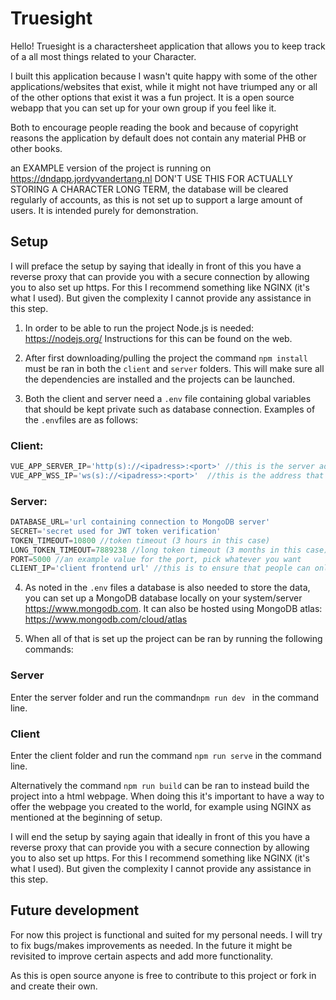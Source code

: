 # Truesight

Hello! Truesight is a charactersheet application that allows you to keep track of a all most things related to your Character.

I built this application because I wasn't quite happy with some of the other applications/websites that exist,
while it might not have triumped any or all of the other options that exist it was a fun project. It is a open source webapp that you can set up for your own group if you feel like it.

Both to encourage people reading the book and because of copyright reasons the application by default does not contain any material PHB or other books.

an EXAMPLE version of the project is running on https://dndapp.jordyvandertang.nl
DON'T USE THIS FOR ACTUALLY STORING A CHARACTER LONG TERM, the database will be cleared regularly of accounts, as this is not set up to support a large amount of users.
It is intended purely for demonstration.

## Setup

I will preface the setup by saying that ideally in front of this you have a reverse proxy that can provide you with a secure connection by allowing you to also set up https.
For this I recommend something like NGINX (it's what I used). But given the complexity I cannot provide any assistance in this step.

1. In order to be able to run the project Node.js is needed: https://nodejs.org/ 
   Instructions for this can be found on the web.



2. After first downloading/pulling the project the command `npm install` must be ran in both the `client` and `server` folders.
   This will make sure all the dependencies are installed and the projects can be launched.



3. Both the client and server need a `.env` file containing global variables that should be kept private such as database connection.
   Examples of the `.env`files are as follows:

### 	Client:

```javascript
VUE_APP_SERVER_IP='http(s)://<ipadress>:<port>' //this is the server address that the client corresponds with
VUE_APP_WSS_IP='ws(s)://<ipadress>:<port>'	//this is the address that the websocket connects to, they should probably be the same ipaddress/port combo
```

### 	Server:

```javascript
DATABASE_URL='url containing connection to MongoDB server'
SECRET='secret used for JWT token verification'
TOKEN_TIMEOUT=10800 //token timeout (3 hours in this case)
LONG_TOKEN_TIMEOUT=7889238 //long token timeout (3 months in this case)
PORT=5000 //an example value for the port, pick whatever you want
CLIENT_IP='client frontend url' //this is to ensure that people can only connect to the websocket from the client front-end. 
```

4. As noted in the `.env` files a database is also needed to store the data, you can set up a MongoDB database locally on your system/server https://www.mongodb.com.
   It can also be hosted using MongoDB atlas: https://www.mongodb.com/cloud/atlas

   

5.  When all of that is set up the project can be ran by running the following commands:

   ### Server

   Enter the server folder and run the command`npm run dev ` in the command line.

   ### Client

   Enter the client folder and run the command `npm run serve` in the command line.

   Alternatively the command `npm run build` can be ran to instead build the project into a html webpage.
   When doing this it's important to have a way to offer the webpage you created to the world, for example using NGINX as mentioned at the beginning of setup.

I will end the setup by saying again that ideally in front of this you have a reverse proxy that can provide you with a secure connection by allowing you to also set up https.
For this I recommend something like NGINX (it's what I used). But given the complexity I cannot provide any assistance in this step.



## Future development

For now this project is functional and suited for my personal needs. I will try to fix bugs/makes improvements as needed. 
In the future it might be revisited to improve certain aspects and add more functionality.

As this is open source anyone is free to contribute to this project or fork in and create their own.

